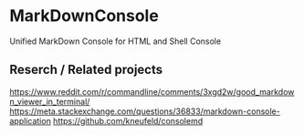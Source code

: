 # MarkDownConsole
Unified MarkDown Console for HTML and Shell Console

## Reserch / Related projects
https://www.reddit.com/r/commandline/comments/3xgd2w/good_markdown_viewer_in_terminal/
https://meta.stackexchange.com/questions/36833/markdown-console-application
https://github.com/kneufeld/consolemd
